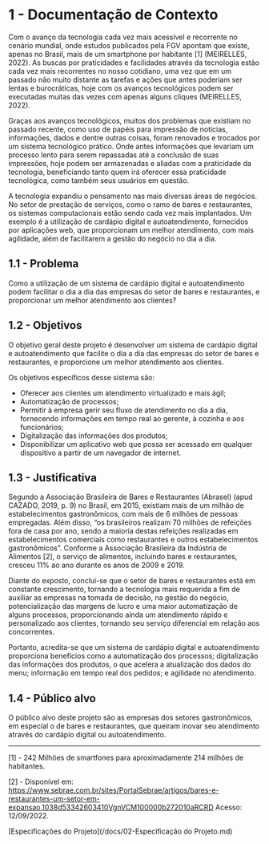 # 1 - Documentação de Contexto

Com o avanço da tecnologia cada vez mais acessível  e recorrente no cenário mundial, onde estudos publicados pela FGV apontam que existe, apenas no Brasil, mais de um smartphone por habitante [1] (MEIRELLES, 2022). As buscas por praticidades e facilidades através da tecnologia estão cada vez mais recorrentes no nosso cotidiano, uma vez que em um passado não muito distante as tarefas e ações  que antes poderiam ser lentas e burocráticas, hoje com os avanços tecnológicos podem ser executadas muitas das vezes com apenas alguns cliques (MEIRELLES, 2022).

Graças aos  avanços tecnológicos, muitos dos problemas que existiam no passado recente, como uso de papéis para impressão de notícias, informações, dados e dentre outras coisas, foram renovados e trocados por um sistema tecnológico prático. Onde antes informações que levariam um processo lento para serem repassadas até a conclusão de suas impressões, hoje podem ser armazenadas e aliadas com a  praticidade da tecnologia, beneficiando tanto quem irá oferecer essa praticidade tecnológica, como também seus usuários em questão.

A tecnologia expandiu o pensamento nas mais diversas áreas de negócios. No setor de prestação de serviços, como o  ramo de bares e restaurantes, os sistemas computacionais estão sendo cada vez mais implantados. Um exemplo é a utilização de cardápio digital e autoatendimento, fornecidos por aplicações web, que proporcionam um melhor atendimento, com mais  agilidade, além de facilitarem a gestão do negócio no dia a dia. 

## 1.1 - Problema  

Como a utilização de um sistema de cardápio digital e autoatendimento podem facilitar o dia a dia das empresas do setor de bares e restaurantes, e proporcionar um melhor atendimento aos clientes?

## 1.2 - Objetivos ###
	
O objetivo geral deste projeto é desenvolver um sistema de cardápio digital e autoatendimento que facilite o dia a dia das empresas do setor de bares e restaurantes, e proporcione um melhor atendimento aos clientes.

Os objetivos específicos desse sistema são: 
- Oferecer aos clientes um atendimento virtualizado e mais ágil;
- Automatização de processos; 
- Permitir à empresa gerir seu fluxo de atendimento no dia a dia, fornecendo informações em tempo real ao gerente, à cozinha e aos funcionários; 
- Digitalização das informações dos produtos;
- Disponibilizar um aplicativo web que possa ser acessado em qualquer dispositivo a partir de um navegador de internet. 

## 1.3 - Justificativa ###
Segundo a Associação Brasileira de Bares e Restaurantes (Abrasel) (apud CAZADO, 2019, p. 9) no Brasil, em 2015, existiam mais de um milhão de estabelecimentos gastronômicos, com mais de 6 milhões de pessoas empregadas. Além disso, “os brasileiros realizam 70 milhões de refeições fora de casa por ano, sendo a maioria destas refeições realizadas em estabelecimentos comerciais como restaurantes e outros estabelecimentos gastronômicos”. Conforme a Associação Brasileira da Indústria de Alimentos [2], o serviço de alimentos, incluindo bares e restaurantes,  cresceu 11% ao ano durante os anos de 2009 e 2019. 

Diante do exposto, conclui-se que o setor de bares e restaurantes está em constante crescimento, tornando a tecnologia mais requerida a fim de auxiliar as empresas na tomada de decisão, na gestão do negócio, potencialização das margens de lucro e uma maior automatização de alguns processos, proporcionando ainda um atendimento rápido e personalizado aos clientes, tornando seu serviço diferencial em relação aos concorrentes.

Portanto, acredita-se que  um sistema de cardápio digital e autoatendimento proporciona benefícios como a automatização dos processos; digitalização das informações dos produtos, o que acelera a atualização dos dados do menu; informação em tempo real dos pedidos; e agilidade no atendimento.

## 1.4 - Público alvo   

O público alvo deste projeto são as empresas dos setores gastronômicos, em especial o de bares e restaurantes, que queiram inovar seu atendimento através do cardápio digital ou autoatendimento. 


---
[1] - 242 Milhões de smartfones para aproximadamente 214 milhões de habitantes.

[2] - Disponível em: https://www.sebrae.com.br/sites/PortalSebrae/artigos/bares-e-restaurantes-um-setor-em-expansao,1038d53342603410VgnVCM100000b272010aRCRD Acesso: 12/09/2022. 

[Especificações do Projeto](/docs/02-Especificação do Projeto.md)
